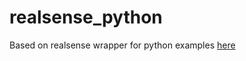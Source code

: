 # realsense_python
Based on realsense wrapper for python examples [here](https://dev.intelrealsense.com/docs/python2)
